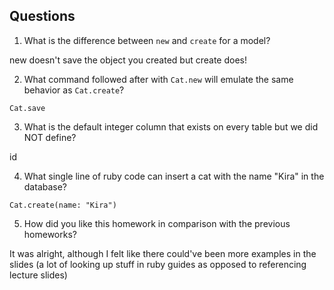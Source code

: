 ## Questions

1. What is the difference between `new` and `create` for a model?

new doesn't save the object you created but create does!

2. What command followed after with `Cat.new` will emulate the same behavior as `Cat.create`?

`Cat.save`

3. What is the default integer column that exists on every table but we did NOT define?

id

4. What single line of ruby code can insert a cat with the name "Kira" in the database?

`Cat.create(name: "Kira")`

5. How did you like this homework in comparison with the previous homeworks?

It was alright, although I felt like there could've been more examples in the slides (a lot of looking up stuff in ruby guides as opposed to referencing lecture slides)